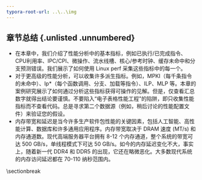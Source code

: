 ```yaml
---
typora-root-url: ..\..\img
---
```

## 章节总结 {.unlisted .unnumbered}

* 在本章中，我们介绍了性能分析中的基本指标，例如已执行/已完成指令、CPU利用率、IPC/CPI、微操作、流水线槽、核心/参考时钟、缓存未命中和分支预测错误。我们展示了如何使用 Linux perf 采集这些指标中的每一个。
* 对于更高级的性能分析，可以收集许多派生指标。例如，MPKI（每千条指令的未命中）、Ip*（每个函数调用、分支、加载等指令）、ILP、MLP 等。本章的案例研究展示了如何通过分析这些指标获得可操作的见解。但是，仅查看汇总数字就得出结论要谨慎。不要陷入“电子表格性能工程”的陷阱，即只收集性能指标而不查看代码。总是寻求第二个数据源（例如，稍后讨论的性能配置文件）来验证您的假设。
* 内存带宽和延迟是当今许多生产软件包性能的关键因素，包括人工智能、高性能计算、数据库和许多通用应用程序。内存带宽取决于 DRAM 速度 (MT/s) 和内存通道数。现代高端服务器平台拥有 8-12 个内存通道，整个系统的带宽可达 500 GB/s，单线程模式下可达 50 GB/s。如今的内存延迟变化不大，事实上，随着新一代 DDR4 和 DDR5 的出现，它还在略微恶化。大多数现代系统的内存访问延迟都在 70-110 纳秒范围内。

\sectionbreak



